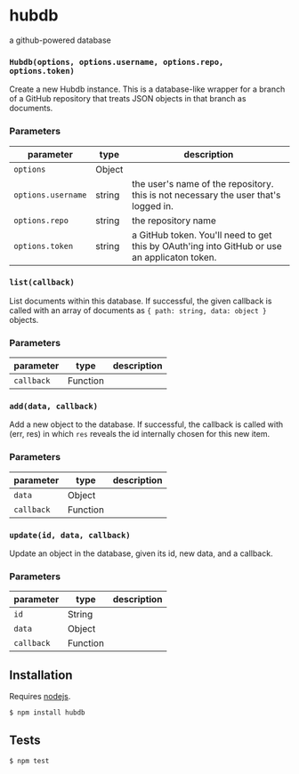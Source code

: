 # hubdb

a github-powered database


### `Hubdb(options, options.username, options.repo, options.token)`

Create a new Hubdb instance. This is a database-like wrapper for a
branch of a GitHub repository that treats JSON objects in that branch
as documents.

### Parameters

| parameter          | type   | description                                                                                  |
| ------------------ | ------ | -------------------------------------------------------------------------------------------- |
| `options`          | Object |                                                                                              |
| `options.username` | string | the user's name of the repository. this is not necessary the user that's logged in.          |
| `options.repo`     | string | the repository name                                                                          |
| `options.token`    | string | a GitHub token. You'll need to get this by OAuth'ing into GitHub or use an applicaton token. |



### `list(callback)`

List documents within this database. If successful, the given
callback is called with an array of documents as
`{ path: string, data: object }` objects.

### Parameters

| parameter  | type     | description |
| ---------- | -------- | ----------- |
| `callback` | Function |             |



### `add(data, callback)`

Add a new object to the database. If successful, the callback is called
with (err, res) in which `res` reveals the id internally chosen
for this new item.


### Parameters

| parameter  | type     | description |
| ---------- | -------- | ----------- |
| `data`     | Object   |             |
| `callback` | Function |             |



### `update(id, data, callback)`

Update an object in the database, given its id, new data, and a callback.


### Parameters

| parameter  | type     | description |
| ---------- | -------- | ----------- |
| `id`       | String   |             |
| `data`     | Object   |             |
| `callback` | Function |             |


## Installation

Requires [nodejs](http://nodejs.org/).

```sh
$ npm install hubdb
```

## Tests

```sh
$ npm test
```

